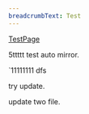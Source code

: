 ```yaml
---
breadcrumbText: Test
---
```


[TestPage](testurl/testpage1.md)



5ttttt
test auto mirror.

`11111111
dfs

try update.

update two file.

